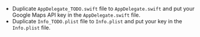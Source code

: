 - Duplicate `AppDelegate_TODO.swift` file to `AppDelegate.swift` and put your Google Maps API key in the `AppDelegate.swift` file.
- Duplicate `Info_TODO.plist` file to `Info.plist` and put your key in the `Info.plist` file.
